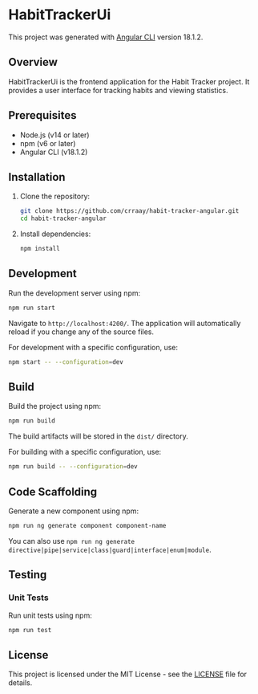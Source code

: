 # HabitTrackerUi

This project was generated with [Angular CLI](https://github.com/angular/angular-cli) version 18.1.2.

## Overview

HabitTrackerUi is the frontend application for the Habit Tracker project. It provides a user interface for tracking habits and viewing statistics.

## Prerequisites

- Node.js (v14 or later)
- npm (v6 or later)
- Angular CLI (v18.1.2)

## Installation

1. Clone the repository:
   ```bash
   git clone https://github.com/crraay/habit-tracker-angular.git
   cd habit-tracker-angular
   ```

2. Install dependencies:
   ```bash
   npm install
   ```

## Development

Run the development server using npm:
```bash
npm run start
```
Navigate to `http://localhost:4200/`. The application will automatically reload if you change any of the source files.

For development with a specific configuration, use:
```bash
npm start -- --configuration=dev
```

## Build

Build the project using npm:
```bash
npm run build
```
The build artifacts will be stored in the `dist/` directory.

For building with a specific configuration, use:
```bash
npm run build -- --configuration=dev
```

## Code Scaffolding

Generate a new component using npm:
```bash
npm run ng generate component component-name
```
You can also use `npm run ng generate directive|pipe|service|class|guard|interface|enum|module`.

## Testing

### Unit Tests

Run unit tests using npm:
```bash
npm run test
```

## License

This project is licensed under the MIT License - see the [LICENSE](LICENSE) file for details.
